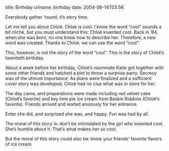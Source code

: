 title: Birthday
urlname: birthday
date: 2004-06-14T03:56

Everybody gather &#x02bc;round, it&#x02bc;s story time.

Let me tell you about Chloë. Chloë is cool. I know the word &ldquo;cool&rdquo; sounds a bit cliché, but you must understand this: Chloë invented cool. Back in &#x02bc;84, when she was born, no one knew how to describe her. Therefore, a new word was created. Thanks to Chloë, we can use the word &ldquo;cool&rdquo;.

This, however, is not the story of the word &ldquo;cool&rdquo;. This is the story of Chloë&#x02bc;s twentieth birthday.

About a week before her birthday, Chloë&#x02bc;s roommate Katie got together with some other friends and hatched a plot to throw a surprise party. Secrecy was of the utmost importance. As plans were finalized and a sufficient cover story was developed, Chloë had no clue what was in store for her.

The day came, and preparations were made including red velvet cake (Chloë&#x02bc;s favorite) and key lime pie ice cream from Baskin Robbins (Chloë&#x02bc;s favorite). Friends arrived and waited anxiously for her entrance.

Enter she did, and surprised she was, and happy. Fun was had by all.

The moral of this story is: don&#x02bc;t be intimidated by the girl who invented cool. She&#x02bc;s humble about it. That&#x02bc;s what makes her so cool.

But the moral of this story could also be: know your friends&#x02bc; favorite flavors of ice cream.